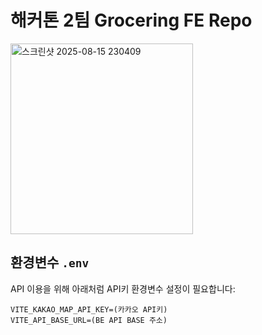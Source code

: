 # 해커톤 2팀 Grocering FE Repo

<img width="292" height="305" alt="스크린샷 2025-08-15 230409" src="https://github.com/user-attachments/assets/287eb427-fabc-4f8e-9b25-b35cb1d06607" />

## 환경변수 `.env`

API 이용을 위해 아래처럼 API키 환경변수 설정이 필요합니다:

```env
VITE_KAKAO_MAP_API_KEY=(카카오 API키)
VITE_API_BASE_URL=(BE API BASE 주소)
```
